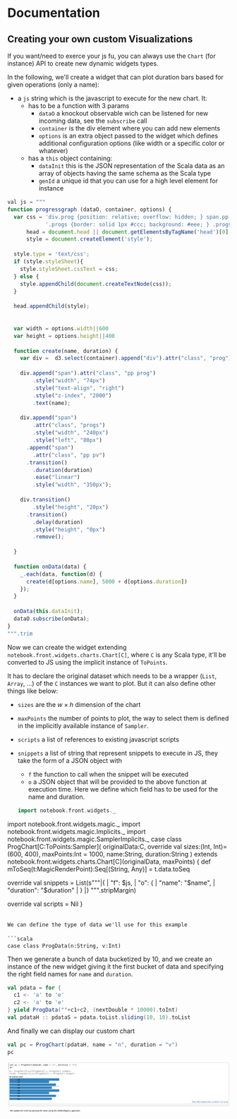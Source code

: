 # Documentation

## Creating your own custom Visualizations

If you want/need to exerce your js fu, you can always use the `Chart` (for instance) API to create new dynamic widgets types.

In the following, we'll create a widget that can plot duration bars based for given operations (only a name):
* a `js` string which is the javascript to execute for the new chart. It:
  * has to be a function with 3 params
    * `dataO` a knockout observable wich can be listened for new incoming data, see the `subscribe` call
    * `container` is the div element where you can add new elements
    * `options` is an extra object passed to the widget which defines additional configuration options (like width or a specific color or whatever)
  * has a `this` object containing:
    * `dataInit` this is the JSON representation of the Scala data as an array of objects having the same schema as the Scala type
    * `genId` a unique id that you can use for a high level element for instance

```javascript
val js = """
function progressgraph (dataO, container, options) {
  var css = 'div.prog {position: relative; overflow: hidden; } span.pp {display: inline-block; position: absolute; height: 16px;} span.prog {display: inline-block; position: absolute; height: 16px; }' +
            '.progs {border: solid 1px #ccc; background: #eee; } .progs .pv {background: #3182bd; }',
      head = document.head || document.getElementsByTagName('head')[0],
      style = document.createElement('style');

  style.type = 'text/css';
  if (style.styleSheet){
    style.styleSheet.cssText = css;
  } else {
    style.appendChild(document.createTextNode(css));
  }

  head.appendChild(style);


  var width = options.width||600
  var height = options.height||400
  
  function create(name, duration) {
    var div =  d3.select(container).append("div").attr("class", "prog");

    div.append("span").attr("class", "pp prog")
        .style("width", "74px")
        .style("text-align", "right")
        .style("z-index", "2000")
        .text(name);

    div.append("span")
        .attr("class", "progs")
        .style("width", "240px")
        .style("left", "80px")
      .append("span")
        .attr("class", "pp pv")
      .transition()
        .duration(duration)
        .ease("linear")
        .style("width", "350px");

    div.transition()
        .style("height", "20px")
      .transition()
        .delay(duration)
        .style("height", "0px")
        .remove();

  }

  function onData(data) {
    _.each(data, function(d) {
      create(d[options.name], 5000 + d[options.duration])
    });
  }

  onData(this.dataInit);
  dataO.subscribe(onData);
}
""".trim
```

Now we can create the widget extending `notebook.front.widgets.charts.Chart[C]`, where `C` is any Scala type, it'll be converted to JS using the implicit instance of `ToPoints`.

It has to declare the original dataset which needs to be a wrapper (`List`, `Array`, ...) of the `C` instances we want to plot. But it can also define other things like below:
* `sizes` are the $w \times h$ dimension of the chart
* `maxPoints` the number of points to plot, the way to select them is defined in the implicitly available instance of `Sampler`.
* `scripts` a list of references to existing javascript scripts
* `snippets` a list of string that represent snippets to execute in JS, they take the form of a JSON object with
  * `f` the function to call when the snippet will be executed
  * `o` a JSON object that will be provided to the above function at execution time. Here we define which field has to be used for the name and duration.

  ```scala
  import notebook.front.widgets._
import notebook.front.widgets.magic._
import notebook.front.widgets.magic.Implicits._
import notebook.front.widgets.magic.SamplerImplicits._
case class ProgChart[C:ToPoints:Sampler](
  originalData:C,
  override val sizes:(Int, Int)=(600, 400),
  maxPoints:Int = 1000,
  name:String,
  duration:String
) extends notebook.front.widgets.charts.Chart[C](originalData, maxPoints) {
  def mToSeq(t:MagicRenderPoint):Seq[(String, Any)] = t.data.toSeq


  override val snippets = List(s"""|{
                                   |  "f": $js, 
                                   |  "o": {
                                   |    "name": "$name",
                                   |    "duration": "$duration"
                                   |  }
                                   |}
                                  """.stripMargin)
  
  override val scripts = Nil
}
```

We can define the type of data we'll use for this example

```scala
case class ProgData(n:String, v:Int)
```

Then we generate a bunch of data bucketized by 10, and we create an instance of the new widget giving it the first bucket of data and specifying the right field names for `name` and `duration`.

```scala
val pdata = for {
  c1 <- 'a' to 'e'
  c2 <- 'a' to 'e'
} yield ProgData(""+c1+c2, (nextDouble * 10000).toInt)
val pdataH :: pdataS = pdata.toList.sliding(10, 10).toList
```

And finally we can display our custom chart

```scala
val pc = ProgChart(pdataH, name = "n", duration = "v")
pc
```

![Fully Customized  Chart](./images/widgets-custom.png)
